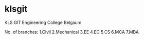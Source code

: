 # klsgit
KLS GIT Engineering College Belgaum

No. of branches:
1.Civil
2.Mechanical
3.EE
4.EC
5.CS
6.MCA
7.MBA

